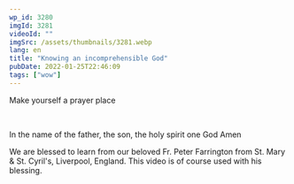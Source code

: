 ```yaml
---
wp_id: 3280
imgId: 3281
videoId: ""
imgSrc: /assets/thumbnails/3281.webp
lang: en
title: "Knowing an incomprehensible God"
pubDate: 2022-01-25T22:46:09
tags: ["wow"]
---
```


<p>Make yourself a prayer place</p>
<p>&nbsp;</p>
<p>In the name of the father, the son, the holy spirit one God Amen</p>
<p>We are blessed to learn from our beloved Fr. Peter Farrington from St. Mary &amp; St. Cyril's, Liverpool, England. This video is of course used with his blessing.</p>

